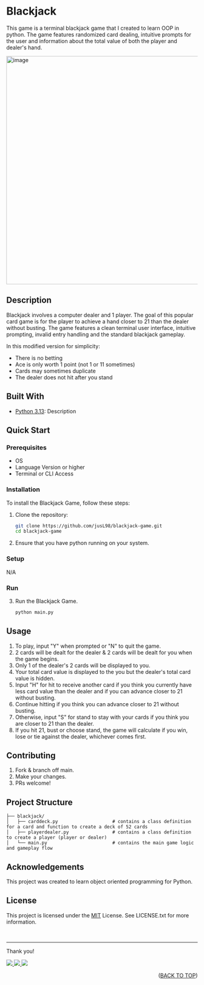 <a id="readme-top"></a>

# Blackjack
This game is a terminal blackjack game that I created to learn OOP in python. The game features randomized card dealing, intuitive prompts for the user and information about the total value of both the player and dealer's hand.

<p align="left">
   <img width="600" alt="image" src="https://github.com/user-attachments/assets/028513dd-b315-4e38-814c-2262593ce353"/>
</p>

## Description
Blackjack involves a computer dealer and 1 player. The goal of this popular card game is for the player to achieve a hand closer to 21 than the dealer without busting. The game features a clean terminal user interface, intuitive prompting, invalid entry handling and the standard blackjack gameplay. 

In this modified version for simplicity:
- There is no betting
- Ace is only worth 1 point (not 1 or 11 sometimes)
- Cards may sometimes duplicate
- The dealer does not hit after you stand

## Built With
- [Python 3.13](https://www.python.org/): Description

## Quick Start
### Prerequisites
- OS
- Language Version or higher
- Terminal or CLI Access

### Installation
To install the Blackjack Game, follow these steps:

1. Clone the repository:

   ```bash
   git clone https://github.com/jusL98/blackjack-game.git
   cd blackjack-game
   ```

2. Ensure that you have python running on your system.

### Setup
N/A

### Run
3. Run the Blackjack Game.
   ```bash
   python main.py
   ```

## Usage
1. To play, input "Y" when prompted or "N" to quit the game.
2. 2 cards will be dealt for the dealer & 2 cards will be dealt for you when the game begins.
3. Only 1 of the dealer's 2 cards will be displayed to you.
4. Your total card value is displayed to the you but the dealer's total card value is hidden. 
5. Input "H" for hit to receive another card if you think you currently have less card value than the dealer and if you can advance closer to 21 without busting.
6. Continue hitting if you think you can advance closer to 21 without busting.
7. Otherwise, input "S" for stand to stay with your cards if you think you are closer to 21 than the dealer.
8. If you hit 21, bust or choose stand, the game will calculate if you win, lose or tie against the dealer, whichever comes first.

## Contributing
1. Fork & branch off main.
2. Make your changes.
3. PRs welcome!

## Project Structure
```
├── blackjack/
│   ├── carddeck.py                    # contains a class definition for a card and function to create a deck of 52 cards
│   ├── playerdealer.py                # contains a class definition to create a player (player or dealer)
│   └── main.py                        # contains the main game logic and gameplay flow
```

## Acknowledgements
This project was created to learn object oriented programming for Python.

## License
This project is licensed under the [MIT](LICENSE.txt) License. See LICENSE.txt for more information.

<br>

---

Thank you!

<p align="left">
  <a href="mailto:justin.matthew.lee.18@gmail.com">
    <img src="https://img.shields.io/badge/Gmail-D14836?style=for-the-badge&logo=gmail&logoColor=white"/>
  </a>
  <a href="https://www.linkedin.com/in/justin-matthew-lee/">
    <img src="https://img.shields.io/badge/LinkedIn-0077B5?style=for-the-badge&logo=linkedin&logoColor=white"/>
  </a>
    <a href="https://github.com/jusl98">
    <img src="https://img.shields.io/badge/GitHub-100000?style=for-the-badge&logo=github&logoColor=white"/>
  </a>
</p>

<p align="right">(<a href="#readme-top">BACK TO TOP</a>)</p>

